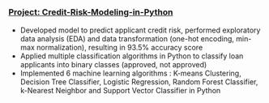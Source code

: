 #

### [Project: Credit-Risk-Modeling-in-Python](https://github.com/ameyagate/Credit-Risk-Modeling-in-Python/blob/main/Credit%20Risk%20Modeling.ipynb)
* Developed model to predict applicant credit risk, performed exploratory data analysis (EDA) and data transformation (one-hot encoding, min-max normalization), resulting in 93.5% accuracy score
* Applied multiple classification algorithms in Python to classify loan applicants into binary classes (approved, not approved)  
* Implemented 6 machine learning algorithms : K-means Clustering, Decision Tree Classifier, Logistic Regression, Random Forest Classifier, k-Nearest Neighbor and Support Vector Classifier in Python
